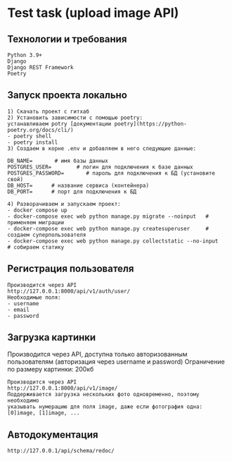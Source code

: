 # Test task (upload image API)

## Технологии и требования
```
Python 3.9+
Django
Django REST Framework
Poetry
```

## Запуск проекта локально
```
1) Скачать проект с гитхаб
2) Установить зависимости c помощью poetry:
устанавливаем potry [документации poetry](https://python-poetry.org/docs/cli/)
- poetry shell
- poetry install
3) Создаем в корне .env и добавляем в него следующие данные:

DB_NAME=       # имя базы данных
POSTGRES_USER=        # логин для подключения к базе данных
POSTGRES_PASSWORD=       # пароль для подключения к БД (установите свой)
DB_HOST=      # название сервиса (контейнера)
DB_PORT=      # порт для подключения к БД

4) Разворачиваем и запускаем проект:
- docker compose up
- docker-compose exec web python manage.py migrate --noinput   # применяем миграции
- docker-compose exec web python manage.py createsuperuser     # создаем суперпользователя
- docker-compose exec web python manage.py collectstatic --no-input     # собираем статику

```

## Регистрация пользователя

```
Производится через API
http://127.0.0.1:8000/api/v1/auth/user/
Необходимые поля:
- username
- email
- password
```

## Загрузка картинки
Производится через API, доступна только авторизованным пользователям
(авторизация через username и password)
Ограничение по размеру картинки: 200кб
```
Производится через API
http://127.0.0.1:8000/api/v1/image/
Поддерживается загрузка нескольких фото одновременно, поэтому необходимо 
указывать нумерацию для поля image, даже если фотография одна:
[0]image, [1]image, ... 
```

## Автодокументация
```
http://127.0.0.1/api/schema/redoc/
```
